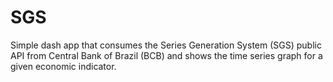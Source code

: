 # SGS

Simple dash app that consumes the Series Generation System (SGS) public API from Central Bank of Brazil (BCB) and shows the time series graph for a given economic indicator.
